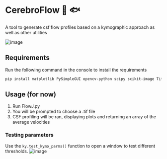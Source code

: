 # CerebroFlow 🧠 🐟
A tool to generate csf flow profiles based on a kymographic approach as well as other utilities 
</br>

![image](https://github.com/daggermaster3000/CerebroFlow/assets/82659911/f196745d-8573-4f01-adde-7a083a443193)


## Requirements
Run the following command in the console to install the requirements
```bash
pip install matplotlib PySimpleGUI opencv-python scipy scikit-image TiffCapture
```

## Usage (for now)
1. Run FlowJ.py
2. You will be prompted to choose a .tif file
3. CSF profiling will be ran, displaying plots and returning an array of the average velocities

### Testing parameters
Use the `ky.test_kymo_parms()` function to open a window to test different thresholds.
![image](https://github.com/daggermaster3000/CerebroFlow/assets/82659911/55f35b1f-6e1b-4d26-92e6-ce7f817b05c3)

